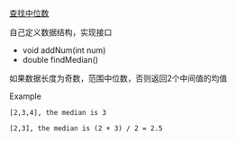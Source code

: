 
[查找中位数](https://leetcode.com/problems/find-median-from-data-stream/)

自己定义数据结构，实现接口
+ void addNum(int num)
+ double findMedian()

如果数据长度为奇数，范围中位数，否则返回2个中间值的均值

Example
```
[2,3,4], the median is 3

[2,3], the median is (2 + 3) / 2 = 2.5
```
